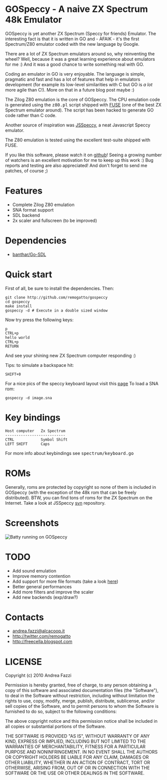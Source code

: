 # GOSpeccy - A naive ZX Spectrum 48k Emulator

GOSpeccy is yet another ZX Spectrum (Speccy for friends) Emulator. The
interesting fact is that it is written in GO and - AFAIK - it's the
first Spectrum/Z80 emulator coded with the new language by Google.

There are a lot of ZX Spectrum emulators around so, why reinventing
the wheel? Well, because it was a great learning experience about
emulators for me :) And it was a good chance to write something real
with GO.

Coding an emulator in GO is very enjoyable. The language is simple,
pragmatic and fast and has a lot of features that help in emulators
development (for example its low-level similarities with C but GO is
*a lot* more agile than C!). More on that in a future blog post maybe
:)

The Zilog Z80 emulation is the core of GOSpeccy. The CPU emulation
code is generated using the <tt>z80.pl</tt> script shipped with
[FUSE](http://fuse-emulator.sourceforge.net/) (one of the best ZX
Spectrum emulator around). The script has been hacked to generate GO
code rather than C code.

Another source of inspiration was
[JSSpeccy](http://matt.west.co.tt/spectrum/jsspeccy/), a neat
Javascript Speccy emulator.

The Z80 emulation is tested using the excellent test-suite shipped
with FUSE.

If you like this software, please watch it on
[github](http://github.com/remogatto/gospeccy)! Seeing a growing number of watchers is
an excellent motivation for me to keep up this work :) Bug reports and
testing are also appreciated! And don't forget to send me patches, of
course ;)

# Features

* Complete Zilog Z80 emulation
* SNA format support
* SDL backend
* 2x scaler and fullscreen (to be improved)

# Dependencies

* [banthar/Go-SDL](http://github.com/banthar/Go-SDL)

# Quick start

First of all, be sure to install the dependencies. Then:

    git clone http://github.com/remogatto/gospeccy
    cd gospeccy
    make install
    gospeccy -d # Execute in a double sized window

Now try press the following keys:

    p
    CTRL+p
    hello world
    CTRL+p
    RETURN

And see your shining new ZX Spectrum computer responding :)

Tips: to simulate a backspace hit:

    SHIFT+0

For a nice pics of the speccy keyboard layout visit this [page](http://www.guybrush.demon.co.uk/spectrum/docs/Basic.htm)
To load a SNA rom:

    gospeccy -d image.sna

# Key bindings

    Host computer   Zx Spectrum
    ---------------------------
    CTRL            Symbol Shift
    LEFT SHIFT      Caps

For more info about keybindings see <tt>spectrum/keyboard.go</tt>

# ROMs

Generally, roms are protected by copyright so none of them is included
in GOSpeccy (with the exception of the 48k rom that can be freely
distributed). BTW, you can find tons of roms for the ZX Spectrum on
the Internet. Take a look at JSSpeccy
[svn](http://svn.matt.west.co.tt/svn/jsspec/trunk/snapshots/)
repository.

# Screenshots

![Batty running on GOSpeccy](http://sites.google.com/site/remogatto/batty.png)

# TODO

* Add sound emulation
* Improve memory contention
* Add support for more file formats (take a look [here](http://www.worldofspectrum.org/faq/reference/formats.htm))
* Better general performances
* Add more filters and improve the scaler
* Add new backends (exp/draw?)

# Contacts

* andrea.fazzi@alcacoop.it
* http://twitter.com/remogatto
* http://freecella.blogspot.com

# LICENSE

Copyright (c) 2010 Andrea Fazzi

Permission is hereby granted, free of charge, to any person obtaining
a copy of this software and associated documentation files (the
"Software"), to deal in the Software without restriction, including
without limitation the rights to use, copy, modify, merge, publish,
distribute, sublicense, and/or sell copies of the Software, and to
permit persons to whom the Software is furnished to do so, subject to
the following conditions:

The above copyright notice and this permission notice shall be
included in all copies or substantial portions of the Software.

THE SOFTWARE IS PROVIDED "AS IS", WITHOUT WARRANTY OF ANY KIND,
EXPRESS OR IMPLIED, INCLUDING BUT NOT LIMITED TO THE WARRANTIES OF
MERCHANTABILITY, FITNESS FOR A PARTICULAR PURPOSE AND
NONINFRINGEMENT. IN NO EVENT SHALL THE AUTHORS OR COPYRIGHT HOLDERS BE
LIABLE FOR ANY CLAIM, DAMAGES OR OTHER LIABILITY, WHETHER IN AN ACTION
OF CONTRACT, TORT OR OTHERWISE, ARISING FROM, OUT OF OR IN CONNECTION
WITH THE SOFTWARE OR THE USE OR OTHER DEALINGS IN THE SOFTWARE.

